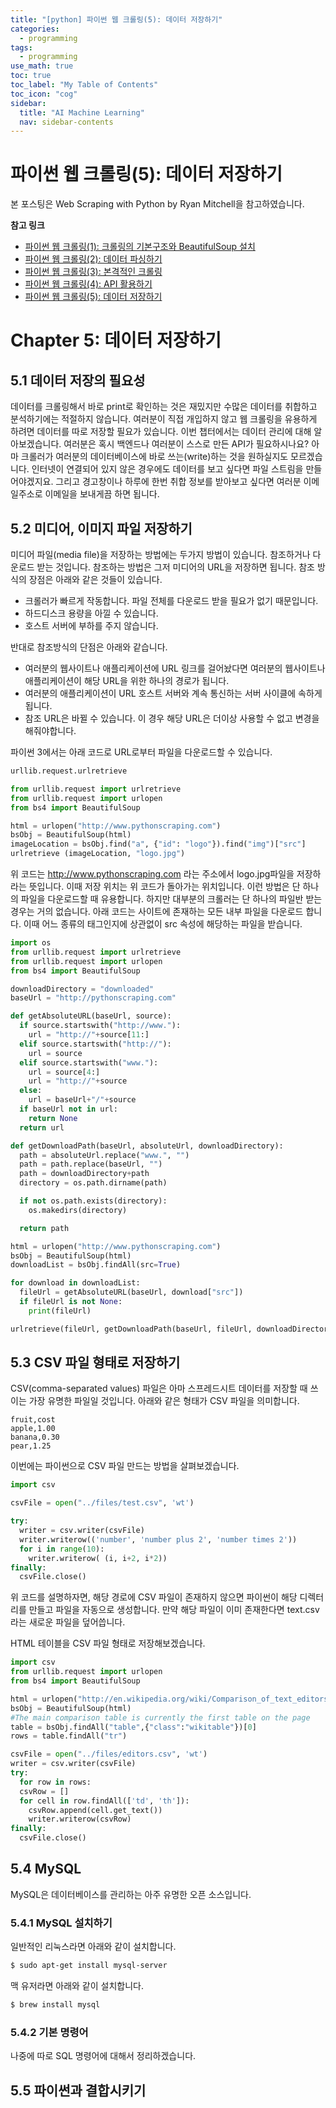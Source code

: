 ```yaml
---
title: "[python] 파이썬 웹 크롤링(5): 데이터 저장하기" 
categories:
  - programming
tags:
  - programming
use_math: true
toc: true
toc_label: "My Table of Contents"
toc_icon: "cog"
sidebar:
  title: "AI Machine Learning"
  nav: sidebar-contents
---
```


# 파이썬 웹 크롤링(5): 데이터 저장하기 

본 포스팅은 Web Scraping with Python by Ryan Mitchell을 참고하였습니다. 

**참고 링크**

* [파이썬 웹 크롤링(1): 크롤링의 기본구조와 BeautifulSoup 설치](https://losskatsu.github.io/programming/py-crawling01/)
* [파이썬 웹 크롤링(2): 데이터 파싱하기](https://losskatsu.github.io/programming/py-crawling02/)
* [파이썬 웹 크롤링(3): 본격적인 크롤링](https://losskatsu.github.io/programming/py-crawling03/)
* [파이썬 웹 크롤링(4): API 활용하기](https://losskatsu.github.io/programming/py-crawling04/) 
* [파이썬 웹 크롤링(5): 데이터 저장하기](https://losskatsu.github.io/programming/py-crawling05/) 


# Chapter 5: 데이터 저장하기 
 
## 5.1 데이터 저장의 필요성

데이터를 크롤링해서 바로 print로 확인하는 것은 재밌지만 수많은 데이터를 취합하고 분석하기에는 적절하지 않습니다. 
여러분이 직접 개입하지 않고 웹 크롤링을 유용하게 하려면 데이터를 따로 저장할 필요가 있습니다. 
이번 챕터에서는 데이터 관리에 대해 알아보겠습니다. 
여러분은 혹시 백엔드나 여러분이 스스로 만든 API가 필요하시나요? 
아마 크롤러가 여러분의 데이터베이스에 바로 쓰는(write)하는 것을 원하실지도 모르겠습니다. 
인터넷이 연결되어 있지 않은 경우에도 데이터를 보고 싶다면 파일 스트림을 만들어야겠지요. 
그리고 경고창이나 하루에 한번 취합 정보를 받아보고 싶다면 여러분 이메일주소로 이메일을 보내게끔 하면 됩니다. 


## 5.2 미디어, 이미지 파일 저장하기

미디어 파일(media file)을 저장하는 방법에는 두가지 방법이 있습니다. 
참조하거나 다운로드 받는 것입니다. 
참조하는 방법은 그저 미디어의 URL을 저장하면 됩니다. 
참조 방식의 장점은 아래와 같은 것들이 있습니다. 

* 크롤러가 빠르게 작동합니다. 파일 전체를 다운로드 받을 필요가 없기 때문입니다.
* 하드디스크 용량을 아낄 수 있습니다. 
* 호스트 서버에 부하를 주지 않습니다.

반대로 참조방식의 단점은 아래와 같습니다. 

* 여러분의 웹사이트나 애플리케이션에 URL 링크를 걸어놨다면 여러분의 웹사이트나 애플리케이션이 해당 URL을 위한 하나의 경로가 됩니다. 
* 여러분의 애플리케이션이 URL 호스트 서버와 계속 통신하는 서버 사이클에 속하게 됩니다. 
* 참조 URL은 바뀔 수 있습니다. 이 경우 해당 URL은 더이상 사용할 수 없고 변경을 해줘야합니다. 

파이썬 3에서는 아래 코드로 URL로부터 파일을 다운로드할 수 있습니다. 

```python
urllib.request.urlretrieve
```

```python
from urllib.request import urlretrieve
from urllib.request import urlopen
from bs4 import BeautifulSoup

html = urlopen("http://www.pythonscraping.com")
bsObj = BeautifulSoup(html)
imageLocation = bsObj.find("a", {"id": "logo"}).find("img")["src"]
urlretrieve (imageLocation, "logo.jpg")
```

위 코드는 http://www.pythonscraping.com 라는 주소에서 logo.jpg파일을 저장하라는 뜻입니다. 
이때 저장 위치는 위 코드가 돌아가는 위치입니다. 
이런 방법은 단 하나의 파일을 다운로드할 때 유용합니다. 
하지만 대부분의 크롤러는 단 하나의 파일반 받는 경우는 거의 없습니다. 
아래 코드는 사이트에 존재하는 모든 내부 파일을 다운로드 합니다. 
이때 어느 종류의 태그인지에 상관없이 src 속성에 해당하는 파일을 받습니다. 

```python
import os
from urllib.request import urlretrieve
from urllib.request import urlopen
from bs4 import BeautifulSoup

downloadDirectory = "downloaded"
baseUrl = "http://pythonscraping.com"

def getAbsoluteURL(baseUrl, source):
  if source.startswith("http://www."):
    url = "http://"+source[11:]
  elif source.startswith("http://"):
    url = source
  elif source.startswith("www."):
    url = source[4:]
    url = "http://"+source
  else:
    url = baseUrl+"/"+source
  if baseUrl not in url:
    return None
  return url

def getDownloadPath(baseUrl, absoluteUrl, downloadDirectory):
  path = absoluteUrl.replace("www.", "")
  path = path.replace(baseUrl, "")
  path = downloadDirectory+path
  directory = os.path.dirname(path)

  if not os.path.exists(directory):
    os.makedirs(directory)

  return path

html = urlopen("http://www.pythonscraping.com")
bsObj = BeautifulSoup(html)
downloadList = bsObj.findAll(src=True)

for download in downloadList:
  fileUrl = getAbsoluteURL(baseUrl, download["src"])
  if fileUrl is not None:
    print(fileUrl)

urlretrieve(fileUrl, getDownloadPath(baseUrl, fileUrl, downloadDirectory))
```

## 5.3 CSV 파일 형태로 저장하기

CSV(comma-separated values) 파일은 아마 스프레드시트 데이터를 저장할 때 쓰이는 가장 유명한 파일일 것입니다. 
아래와 같은 형태가 CSV 파일을 의미합니다. 

```csv
fruit,cost
apple,1.00
banana,0.30
pear,1.25
```

이번에는 파이썬으로 CSV 파일 만드는 방법을 살펴보겠습니다. 

```python
import csv

csvFile = open("../files/test.csv", 'wt')

try:
  writer = csv.writer(csvFile)
  writer.writerow(('number', 'number plus 2', 'number times 2'))
  for i in range(10):
    writer.writerow( (i, i+2, i*2))
finally:
  csvFile.close()
```

위 코드를 설명하자면, 해당 경로에 CSV 파일이 존재하지 않으면 
파이썬이 해당 디렉터리를 만들고 파일을 자동으로 생성합니다. 
만약 해당 파일이 이미 존재한다면 text.csv라는 새로운 파일을 덮어씁니다. 

HTML 테이블을 CSV 파일 형태로 저장해보겠습니다.

```python
import csv
from urllib.request import urlopen
from bs4 import BeautifulSoup

html = urlopen("http://en.wikipedia.org/wiki/Comparison_of_text_editors")
bsObj = BeautifulSoup(html)
#The main comparison table is currently the first table on the page
table = bsObj.findAll("table",{"class":"wikitable"})[0]
rows = table.findAll("tr")

csvFile = open("../files/editors.csv", 'wt')
writer = csv.writer(csvFile)
try:
  for row in rows:
  csvRow = []
  for cell in row.findAll(['td', 'th']):
    csvRow.append(cell.get_text())
    writer.writerow(csvRow)
finally:
  csvFile.close()
```

## 5.4 MySQL

MySQL은 데이터베이스를 관리하는 아주 유명한 오픈 소스입니다. 

### 5.4.1 MySQL 설치하기

일반적인 리눅스라면 아래와 같이 설치합니다. 

```bash
$ sudo apt-get install mysql-server
```

맥 유저라면 아래와 같이 설치합니다.

```bash
$ brew install mysql
```

### 5.4.2 기본 명령어

나중에 따로 SQL 명령어에 대해서 정리하겠습니다.

## 5.5 파이썬과 결합시키기

